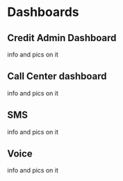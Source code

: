 # Dashboards

## Credit Admin Dashboard

info and pics on it&#x20;

## Call Center dashboard

info and pics on it&#x20;

## SMS

info and pics on it&#x20;

## Voice

info and pics on it&#x20;

